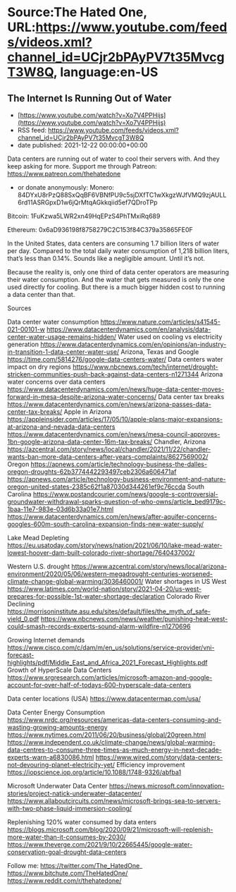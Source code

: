 # Source:The Hated One, URL:https://www.youtube.com/feeds/videos.xml?channel_id=UCjr2bPAyPV7t35MvcgT3W8Q, language:en-US

## The Internet Is Running Out of Water
 - [https://www.youtube.com/watch?v=Xo7V4PPHijs](https://www.youtube.com/watch?v=Xo7V4PPHijs)
 - RSS feed: https://www.youtube.com/feeds/videos.xml?channel_id=UCjr2bPAyPV7t35MvcgT3W8Q
 - date published: 2021-12-22 00:00:00+00:00

Data centers are running out of water to cool their servers with. And they keep asking for more.
Support me through Patreon: https://www.patreon.com/thehatedone 
- or donate anonymously:
Monero:
84DYxU8rPzQ88SxQqBF6VBNfPU9c5sjDXfTC1wXkgzWJfVMQ9zjAULL6rd11ASRGpxD1w6jQrMtqAGkkqiid5ef7QDroTPp

Bitcoin: 
1FuKzwa5LWR2xn49HqEPzS4PhTMxiRq689

Ethereum:
0x6aD936198f8758279C2C153f84C379a35865FE0F

In the United States, data centers are consuming 1.7 billion liters of water per day. Compared to the total daily water consumption of 1,218 billion liters, that’s less than 0.14%. Sounds like a negligible amount. Until it’s not. 

Because the reality is, only one third of data center operators are measuring their water consumption. And the water that gets measured is only the one used directly for cooling. But there is a much bigger hidden cost to running a data center than that.

Sources

Data center water consumption
https://www.nature.com/articles/s41545-021-00101-w
https://www.datacenterdynamics.com/en/analysis/data-center-water-usage-remains-hidden/
Water used on cooling vs electricity generation
https://www.datacenterdynamics.com/en/opinions/an-industry-in-transition-1-data-center-water-use/
Arizona, Texas and Google
https://time.com/5814276/google-data-centers-water/ 
Data centers water impact on dry regions
https://www.nbcnews.com/tech/internet/drought-stricken-communities-push-back-against-data-centers-n1271344
Arizona water concerns over data centers
https://www.datacenterdynamics.com/en/news/huge-data-center-moves-forward-in-mesa-despite-arizona-water-concerns/
Data center tax breaks
https://www.datacenterdynamics.com/en/news/arizona-passes-data-center-tax-breaks/
Apple in Arizona
https://appleinsider.com/articles/17/05/10/apple-plans-major-expansions-at-arizona-and-nevada-data-centers
https://www.datacenterdynamics.com/en/news/mesa-council-approves-1bn-google-arizona-data-center-16m-tax-breaks/
Chandler, Arizona
https://azcentral.com/story/news/local/chandler/2021/11/22/chandler-wants-ban-more-data-centers-after-years-complaints/8627569002/
Oregon
https://apnews.com/article/technology-business-the-dalles-oregon-droughts-62b3774442293497ceb2306a606471af 
https://apnews.com/article/technology-business-environment-and-nature-oregon-united-states-2385c62f1a87030d344261ef9c76ccda
South Carolina
https://www.postandcourier.com/news/google-s-controversial-groundwater-withdrawal-sparks-question-of-who-owns/article_bed9179c-1baa-11e7-983e-03d6b33a01e7.html
https://www.datacenterdynamics.com/en/news/after-aquifer-concerns-googles-600m-south-carolina-expansion-finds-new-water-supply/


Lake Mead Depleting
https://eu.usatoday.com/story/news/nation/2021/06/10/lake-mead-water-lowest-hoover-dam-built-colorado-river-shortage/7640437002/

Western U.S. drought
https://www.azcentral.com/story/news/local/arizona-environment/2020/05/06/western-megadrought-centuries-worsened-climate-change-global-warming/3036460001/
Water shortages in US West
https://www.latimes.com/world-nation/story/2021-04-20/us-west-prepares-for-possible-1st-water-shortage-declaration
Colorado River Declining
https://morrisoninstitute.asu.edu/sites/default/files/the_myth_of_safe-yield_0.pdf
https://www.nbcnews.com/news/weather/punishing-heat-west-could-smash-records-experts-sound-alarm-wildfire-n1270696

Growing Internet demands
https://www.cisco.com/c/dam/m/en_us/solutions/service-provider/vni-forecast-highlights/pdf/Middle_East_and_Africa_2021_Forecast_Highlights.pdf
Growth of HyperScale Data Centers
https://www.srgresearch.com/articles/microsoft-amazon-and-google-account-for-over-half-of-todays-600-hyperscale-data-centers

Data center locations (USA)
https://www.datacentermap.com/usa/

Data Center Energy Consumption
https://www.nrdc.org/resources/americas-data-centers-consuming-and-wasting-growing-amounts-energy
https://www.nytimes.com/2011/06/20/business/global/20green.html
https://www.independent.co.uk/climate-change/news/global-warming-data-centres-to-consume-three-times-as-much-energy-in-next-decade-experts-warn-a6830086.html
https://www.wired.com/story/data-centers-not-devouring-planet-electricity-yet/
Efficiency improvement
https://iopscience.iop.org/article/10.1088/1748-9326/abfba1


Microsoft Underwater Data Center
https://news.microsoft.com/innovation-stories/project-natick-underwater-datacenter/
https://www.allaboutcircuits.com/news/microsoft-brings-sea-to-servers-with-two-phase-liquid-immersion-cooling/

Replenishing 120% water consumed by data enters
https://blogs.microsoft.com/blog/2020/09/21/microsoft-will-replenish-more-water-than-it-consumes-by-2030/
https://www.theverge.com/2021/9/10/22665445/google-water-conservation-goal-drought-data-centers

Follow me:
https://twitter.com/The_HatedOne_
https://www.bitchute.com/TheHatedOne/
https://www.reddit.com/r/thehatedone/

